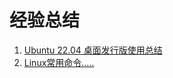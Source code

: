 # 经验总结

1. [Ubuntu 22.04 桌面发行版使用总结](./Ubuntu22.04USE/index.md) 
1. [Linux常用命令.....](./Linux常用命令/Linux常用命令.md)